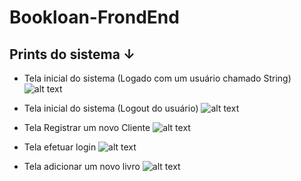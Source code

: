 # Bookloan-FrondEnd

## Prints do sistema ↓

* Tela inicial do sistema (Logado com um usuário chamado String)
![alt text](https://i.ibb.co/L9YF9jy/1.png)

* Tela inicial do sistema (Logout do usuário)
![alt text](https://i.ibb.co/BB7hRrW/2.png)

* Tela Registrar um novo Cliente
![alt text](https://i.ibb.co/Rbw8jCx/3.png)

* Tela efetuar login
![alt text](https://i.ibb.co/GQd8nL9/4.png)

* Tela adicionar um novo livro
![alt text](https://i.ibb.co/86PSWMq/5.png)
